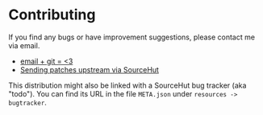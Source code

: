 # Contributing

If you find any bugs or have improvement suggestions, please contact me via email.

* [email + git = <3](https://git-send-email.io/)
* [Sending patches upstream via SourceHut](https://man.sr.ht/git.sr.ht/#sending-patches-upstream)

This distribution might also be linked with a SourceHut bug tracker (aka "todo"). You can find its URL in the file `META.json` under `resources -> bugtracker`.


